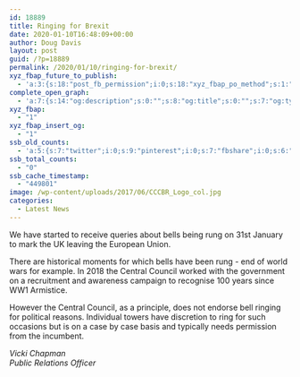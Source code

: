 ```yaml
---
id: 18889
title: Ringing for Brexit
date: 2020-01-10T16:48:09+00:00
author: Doug Davis
layout: post
guid: /?p=18889
permalink: /2020/01/10/ringing-for-brexit/
xyz_fbap_future_to_publish:
  - 'a:3:{s:18:"post_fb_permission";i:0;s:18:"xyz_fbap_po_method";s:1:"2";s:16:"xyz_fbap_message";s:62:"News item added to the CCCBR website: {POST_TITLE} {PERMALINK}";}'
complete_open_graph:
  - 'a:7:{s:14:"og:description";s:0:"";s:8:"og:title";s:0:"";s:7:"og:type";s:0:"";s:12:"twitter:card";s:7:"summary";s:15:"twitter:creator";s:0:"";s:19:"twitter:description";s:0:"";s:8:"og:image";s:5:"10446";}'
xyz_fbap:
  - "1"
xyz_fbap_insert_og:
  - "1"
ssb_old_counts:
  - 'a:5:{s:7:"twitter";i:0;s:9:"pinterest";i:0;s:7:"fbshare";i:0;s:6:"reddit";i:0;s:6:"tumblr";N;}'
ssb_total_counts:
  - "0"
ssb_cache_timestamp:
  - "449801"
image: /wp-content/uploads/2017/06/CCCBR_Logo_col.jpg
categories:
  - Latest News
---
```

We have started to receive queries about bells being rung on 31st January to mark the UK leaving the European Union.

There are historical moments for which bells have been rung - end of world wars for example. In 2018 the Central Council worked with the government on a recruitment and awareness campaign to recognise 100 years since WW1 Armistice.

However the Central Council, as a principle, does not endorse bell ringing for political reasons. Individual towers have discretion to ring for such occasions but is on a case by case basis and typically needs permission from the incumbent.

_Vicki Chapman_  
_Public Relations Officer_
